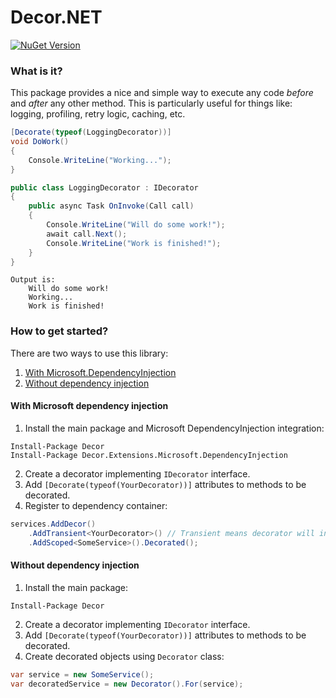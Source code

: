 # Decor.NET
[![NuGet Version](https://img.shields.io/nuget/v/Decor.svg)](https://www.nuget.org/packages/Decor "NuGet Version")

### What is it?
This package provides a nice and simple way to execute any code *before* and *after* any other method. This is particularly useful for things like: logging, profiling, retry logic, caching, etc.

```csharp
[Decorate(typeof(LoggingDecorator))]
void DoWork() 
{
    Console.WriteLine("Working...");
}
```

```csharp
public class LoggingDecorator : IDecorator
{    
    public async Task OnInvoke(Call call)
    {
        Console.WriteLine("Will do some work!");
        await call.Next();
        Console.WriteLine("Work is finished!");
    }
}
```

```
Output is:
    Will do some work!
    Working...
    Work is finished!
```

### How to get started?
There are two ways to use this library:
1. [With Microsoft.DependencyInjection](#with-microsoft-dependency-injection)
2. [Without dependency injection](#without-dependency-injection)

#### With Microsoft dependency injection
1. Install the main package and Microsoft DependencyInjection integration:
```
Install-Package Decor
Install-Package Decor.Extensions.Microsoft.DependencyInjection
```
2. Create a decorator implementing `IDecorator` interface.
3. Add `[Decorate(typeof(YourDecorator))]` attributes to methods to be decorated.
4. Register to dependency container:
```csharp
services.AddDecor()
    .AddTransient<YourDecorator>() // Transient means decorator will inherit target's lifetime.
    .AddScoped<SomeService>().Decorated(); 
```

#### Without dependency injection
1. Install the main package:
```
Install-Package Decor
```
2. Create a decorator implementing `IDecorator` interface.
3. Add `[Decorate(typeof(YourDecorator))]` attributes to methods to be decorated.
4. Create decorated objects using `Decorator` class:
```csharp
var service = new SomeService();
var decoratedService = new Decorator().For(service);
```
